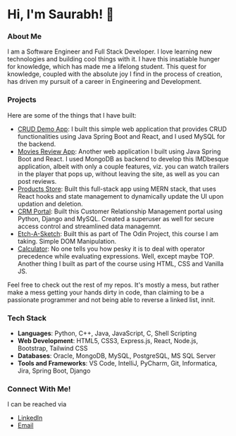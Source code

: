 # Hi, I'm Saurabh! 👋

### About Me
I am a Software Engineer and Full Stack Developer. I love learning new technologies and building cool things with it. I have this insatiable hunger for knowledge, which has made me a lifelong student. This quest for knowledge, coupled with the absolute joy I find in the process of creation, has driven my pursuit of a career in Engineering and Development. 

### Projects
Here are some of the things that I have built:
- [CRUD Demo App](https://www.github.com/saurxbh/crud-demo): I built this simple web application that provides CRUD functionalities using Java Spring Boot and React, and I used MySQL for the backend.
- [Movies Review App](https://www.github.com/saurxbh/movies-review): Another web application I built using Java Spring Boot and React. I used MongoDB as backend to develop this IMDbesque application, albeit with only a couple features, viz. you can watch trailers in the player that pops up, without leaving the site, as well as you can post reviews.
- [Products Store](https://www.github.com/saurxbh/products-store): Built this full-stack app using MERN stack, that uses React hooks and state management to dynamically update the UI upon updation and deletion.
- [CRM Portal](https://www.github.com/saurxbh/crm-portal): Built this Customer Relationship Management portal using Python, Django and MySQL. Created a superuser as well for secure access control and streamlined data managemnt.
- [Etch-A-Sketch](https://www.github.com/saurxbh/etch-a-sketch): Built this as part of The Odin Project, this course I am taking. Simple DOM Manipulation.
- [Calculator](https://www.github.com/saurxbh/calculator): No one tells you how pesky it is to deal with operator precedence while evaluating expressions. Well, except maybe TOP. Another thing I built as part of the course using HTML, CSS and Vanilla JS.

Feel free to check out the rest of my repos. It's mostly a mess, but rather make a mess getting your hands dirty in code, than claiming to be a passionate programmer and not being able to reverse a linked list, innit.

### Tech Stack  
- **Languages**: Python, C++, Java, JavaScript, C, Shell Scripting
- **Web Development**: HTML5, CSS3, Express.js, React, Node.js, Bootstrap, Tailwind CSS
- **Databases**: Oracle, MongoDB, MySQL, PostgreSQL, MS SQL Server
- **Tools and Frameworks**: VS Code, IntelliJ, PyCharm, Git, Informatica, Jira, Spring Boot, Django

### Connect With Me!
I can be reached via
- [LinkedIn](https://www.linkedin.com/in/saurxbh)  
- [Email](mailto:kalelkarsaurabh@gmail.com)

